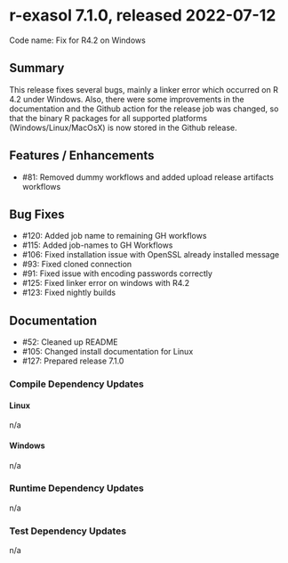 # r-exasol 7.1.0, released 2022-07-12

Code name: Fix for R4.2 on Windows

## Summary 

This release fixes several bugs, mainly a linker error which occurred on R 4.2 under Windows. Also, there were some improvements in the documentation and the Github action for the release job was changed, so that the binary R packages for all supported platforms (Windows/Linux/MacOsX) is now stored in the Github release. 

## Features / Enhancements

 - #81: Removed dummy workflows and added upload release artifacts workflows

## Bug Fixes
 - #120: Added job name to remaining GH workflows
 - #115: Added job-names to GH Workflows
 - #106: Fixed installation issue with OpenSSL already installed message
 - #93: Fixed cloned connection
 - #91: Fixed issue with encoding passwords correctly
 - #125: Fixed linker error on windows with R4.2
 - #123: Fixed nightly builds

## Documentation

 - #52: Cleaned up README
 - #105: Changed install documentation for Linux
 - #127: Prepared release 7.1.0

### Compile Dependency Updates

#### Linux
n/a

#### Windows
n/a

### Runtime Dependency Updates
n/a

### Test Dependency Updates
n/a

